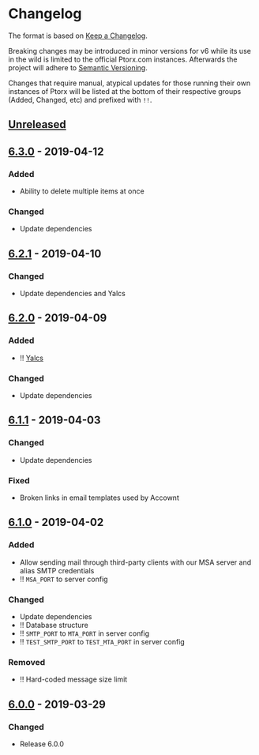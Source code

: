 # Changelog

The format is based on [Keep a Changelog](https://keepachangelog.com/en/1.0.0).

Breaking changes may be introduced in minor versions for v6 while its use in the wild is limited to the official Ptorx.com instances. Afterwards the project will adhere to [Semantic Versioning](https://semver.org).

Changes that require manual, atypical updates for those running their own instances of Ptorx will be listed at the bottom of their respective groups (Added, Changed, etc) and prefixed with `!!`.

## [Unreleased]

## [6.3.0] - 2019-04-12

### Added

- Ability to delete multiple items at once

### Changed

- Update dependencies

## [6.2.1] - 2019-04-10

### Changed

- Update dependencies and Yalcs

## [6.2.0] - 2019-04-09

### Added

- !! [Yalcs](https://github.com/Xyfir/yalcs)

### Changed

- Update dependencies

## [6.1.1] - 2019-04-03

### Changed

- Update dependencies

### Fixed

- Broken links in email templates used by Accownt

## [6.1.0] - 2019-04-02

### Added

- Allow sending mail through third-party clients with our MSA server and alias SMTP credentials
- !! `MSA_PORT` to server config

### Changed

- Update dependencies
- !! Database structure
- !! `SMTP_PORT` to `MTA_PORT` in server config
- !! `TEST_SMTP_PORT` to `TEST_MTA_PORT` in server config

### Removed

- !! Hard-coded message size limit

## [6.0.0] - 2019-03-29

### Changed

- Release 6.0.0

[unreleased]: https://github.com/Xyfir/ptorx/compare/6.3.0...HEAD
[6.3.0]: https://github.com/Xyfir/ptorx/compare/6.2.1...6.3.0
[6.2.1]: https://github.com/Xyfir/ptorx/compare/6.2.0...6.2.1
[6.2.0]: https://github.com/Xyfir/ptorx/compare/6.1.1...6.2.0
[6.1.1]: https://github.com/Xyfir/ptorx/compare/6.0.1...6.1.1
[6.1.0]: https://github.com/Xyfir/ptorx/compare/6.0.0...6.1.0
[6.0.0]: https://github.com/Xyfir/ptorx/releases/tag/6.0.0
